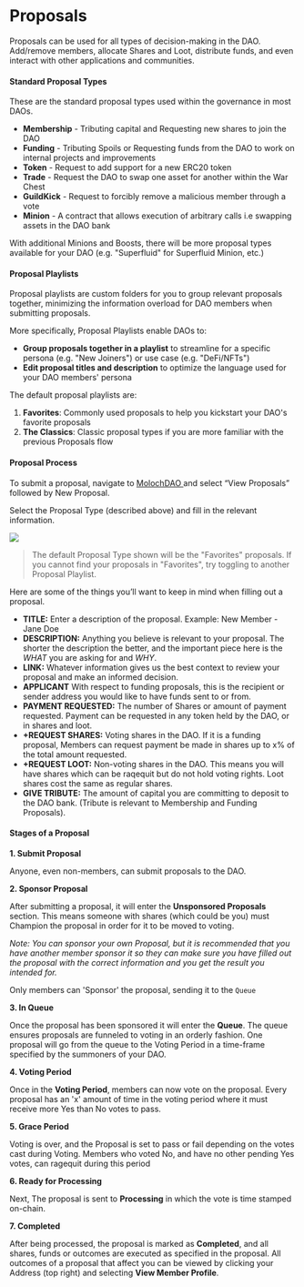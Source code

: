 # Proposals

Proposals can be used for all types of decision-making in the DAO. Add/remove members, allocate Shares and Loot, distribute funds, and even interact with other applications and communities.

#### Standard Proposal Types

These are the standard proposal types used within the governance in most DAOs.

- **Membership** - Tributing capital and Requesting new shares to join the DAO
- **Funding** - Tributing Spoils or Requesting funds from the DAO to work on internal projects and improvements
- **Token** - Request to add support for a new ERC20 token
- **Trade** - Request the DAO to swap one asset for another within the War Chest
- **GuildKick** - Request to forcibly remove a malicious member through a vote
- **Minion** - A contract that allows execution of arbitrary calls i.e swapping assets in the DAO bank

With additional Minions and Boosts, there will be more proposal types available for your DAO (e.g. "Superfluid" for Superfluid Minion, etc.)

#### Proposal Playlists

Proposal playlists are custom folders for you to group relevant proposals together, minimizing the information overload for DAO members when submitting proposals.

More specifically, Proposal Playlists enable DAOs to:

- **Group proposals together in a playlist** to streamline for a specific persona (e.g. "New Joiners") or use case (e.g. "DeFi/NFTs")
- **Edit proposal titles and description** to optimize the language used for your DAO members' persona

The default proposal playlists are:

1. **Favorites**: Commonly used proposals to help you kickstart your DAO's favorite proposals
2. **The Classics**: Classic proposal types if you are more familiar with the previous Proposals flow

#### Proposal Process

To submit a proposal, navigate to [MolochDAO ](https://app.daohaus.club/dao/0x1/0x519f9662798c2e07fbd5b30c1445602320c5cf5b)and select “View Proposals” followed by New Proposal.

Select the Proposal Type (described above) and fill in the relevant information.

![](https://i.imgur.com/MCHcVzJ.png)

> The default Proposal Type shown will be the "Favorites" proposals. If you cannot find your proposals in "Favorites", try toggling to another Proposal Playlist.

Here are some of the things you’ll want to keep in mind when filling out a proposal.

- **TITLE:** Enter a description of the proposal. Example: New Member - Jane Doe
- **DESCRIPTION:** Anything you believe is relevant to your proposal. The shorter the description the better, and the important piece here is the _WHAT_ you are asking for and _WHY_.
- **LINK:** Whatever information gives us the best context to review your proposal and make an informed decision.
- **APPLICANT** With respect to funding proposals, this is the recipient or sender address you would like to have funds sent to or from.
- **PAYMENT REQUESTED:** The number of Shares or amount of payment requested. Payment can be requested in any token held by the DAO, or in shares and loot.
- **+REQUEST SHARES:** Voting shares in the DAO. If it is a funding proposal, Members can request payment be made in shares up to x% of the total amount requested.
- **+REQUEST LOOT:** Non-voting shares in the DAO. This means you will have shares which can be raqequit but do not hold voting rights. Loot shares cost the same as regular shares.
- **GIVE TRIBUTE:** The amount of capital you are committing to deposit to the DAO bank. (Tribute is relevant to Membership and Funding Proposals).

#### Stages of a Proposal

**1. Submit Proposal**

Anyone, even non-members, can submit proposals to the DAO.

**2. Sponsor Proposal**

After submitting a proposal, it will enter the **Unsponsored Proposals** section. This means someone with shares (which could be you) must Champion the proposal in order for it to be moved to voting.

_Note: You can sponsor your own Proposal, but it is recommended that you have another member sponsor it so they can make sure you have filled out the proposal with the correct information and you get the result you intended for._

Only members can 'Sponsor' the proposal, sending it to the `Queue`

**3. In Queue**

Once the proposal has been sponsored it will enter the **Queue**. The queue ensures proposals are funneled to voting in an orderly fashion. One proposal will go from the queue to the Voting Period in a time-frame specified by the summoners of your DAO.

**4. Voting Period**

Once in the **Voting Period**, members can now vote on the proposal. Every proposal has an 'x' amount of time in the voting period where it must receive more Yes than No votes to pass.

**5. Grace Period**

Voting is over, and the Proposal is set to pass or fail depending on the votes cast during Voting. Members who voted No, and have no other pending Yes votes, can ragequit during this period

**6. Ready for Processing**

Next, The proposal is sent to **Processing** in which the vote is time stamped on-chain.

**7. Completed**

After being processed, the proposal is marked as **Completed**, and all shares, funds or outcomes are executed as specified in the proposal. All outcomes of a proposal that affect you can be viewed by clicking your Address (top right) and selecting **View Member Profile**.
